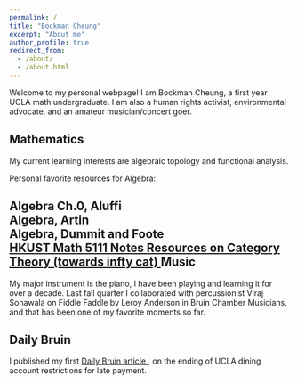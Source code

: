 ```yaml
---
permalink: /
title: "Bockman Cheung"
excerpt: "About me"
author_profile: true
redirect_from: 
  - /about/
  - /about.html
---
```


Welcome to my personal webpage! I am Bockman Cheung, a first year UCLA math undergraduate. I am also a human rights activist, environmental advocate, and an amateur musician/concert goer. 

Mathematics
------
My current learning interests are algebraic topology and functional analysis.

Personal favorite resources for Algebra:

Algebra Ch.0, Aluffi <br>
Algebra, Artin <br>
Algebra, Dummit and Foote <br>
<a href="https://canvas.ust.hk/courses/50980"> HKUST Math 5111 Notes </a>
<a href="https://mathoverflow.net/a/70891/517395"> Resources on Category Theory (towards infty cat) </a>
Music
------
My major instrument is the piano, I have been playing and learning it for over a decade. Last fall quarter I collaborated with percussionist Viraj Sonawala on Fiddle Faddle by Leroy Anderson in Bruin Chamber Musicians, and that has been one of my favorite moments so far. 

Daily Bruin
------
I published my first <a href="https://dailybruin.com/2024/02/01/ucla-admin-to-end-dining-hall-restriction-for-overdue-fees"> Daily Bruin article </a>, on the ending of UCLA dining account restrictions for late payment.

